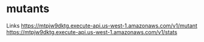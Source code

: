 # mutants

Links
https://mtpjw9dktg.execute-api.us-west-1.amazonaws.com/v1/mutant
https://mtpjw9dktg.execute-api.us-west-1.amazonaws.com/v1/stats
